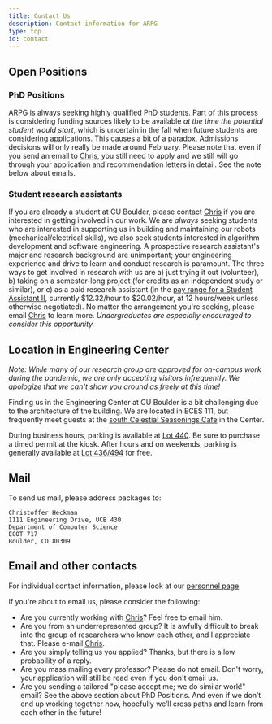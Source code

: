 ```yaml
---
title: Contact Us
description: Contact information for ARPG
type: top
id: contact
---
```


## Open Positions

<!-- ARPG is always seeking highly qualified postdoctoral researchers with interest in robotic perception. Interested researchers *should already have experience in at least two areas* among control theory, machine learning, field robotics, computer vision, or robotic planning. If you are interested, please send your CV and a cover letter to Chris (contact information on the ["People"](/people) page).-->

### PhD Positions
ARPG is always seeking highly qualified PhD students. Part of this process is considering funding sources likely to be available _at the time the potential student would start_, which is uncertain in the fall when future students are considering applications. This causes a bit of a paradox. Admissions decisions will only really be made around February. Please note that even if you send an email to [Chris](mailto:christoffer.heckman@colorado.edu), you still need to apply and we still will go through your application and recommendation letters in detail. See the note below about emails.

### Student research assistants
If you are already a student at CU Boulder, please contact [Chris](mailto:christoffer.heckman@colorado.edu) if you are interested in getting involved in our work. We are _always_ seeking students who are interested in supporting us in building and maintaining our robots (mechanical/electrical skills), we also seek students interested in algorithm development and software engineering. A prospective research assistant's major and research background are unimportant; your engineering experience and drive to learn and conduct research is paramount. The three ways to get involved in research with us are a) just trying it out (volunteer), b) taking on a semester-long project (for credits as an independent study or similar), or c) as a paid research assistant (in the [pay range for a Student Assistant II](https://www.colorado.edu/studentemployment/descriptions-pay-codes), currently $12.32/hour to $20.02/hour, at 12 hours/week unless otherwise negotiated). No matter the arrangement you're seeking, please email [Chris](mailto:christoffer.heckman@colorado.edu) to learn more. *Undergraduates are especially encouraged to consider this opportunity.*

## Location in Engineering Center
_Note: While many of our research group are approved for on-campus work during the pandemic, we are only accepting visitors infrequently. We apologize that we can't show you around as freely at this time!_

Finding us in the Engineering Center at CU Boulder is a bit challenging due to the architecture of the building. We are located in ECES 111, but frequently meet guests at the [south Celestial Seasonings Cafe](https://goo.gl/maps/xchy4bb9AGP2) in the Center.

During business hours, parking is available at [Lot 440](https://goo.gl/maps/KGoprwhx8Ym). Be sure to purchase a timed permit at the kiosk. After hours and on weekends, parking is generally available at [Lot 436/494](https://goo.gl/maps/AbjdFj5Xd6E2) for free.

## Mail

To send us mail, please address packages to:

```
Christoffer Heckman
1111 Engineering Drive, UCB 430
Department of Computer Science
ECOT 717
Boulder, CO 80309
```

## Email and other contacts

For individual contact information, please look at our [personnel page](/people).

If you're about to email us, please consider the following:

* Are you currently working with [Chris](mailto:christoffer.heckman@colorado.edu)?	Feel free to email him.
* Are you from an underrepresented group?	It is awfully difficult to break into the group of researchers who know each other, and I appreciate that. Please e-mail [Chris](mailto:christoffer.heckman@colorado.edu).
* Are you simply telling us you applied? Thanks, but there is a low probability of a reply.
* Are you mass mailing every professor?	Please do not email. Don't worry, your application will still be read even if you don't email us.
* Are you sending a tailored "please accept me; we do similar work!" email? See the above section about PhD Positions. And even if we don’t end up working together now, hopefully we’ll cross paths and learn from each other in the future!
